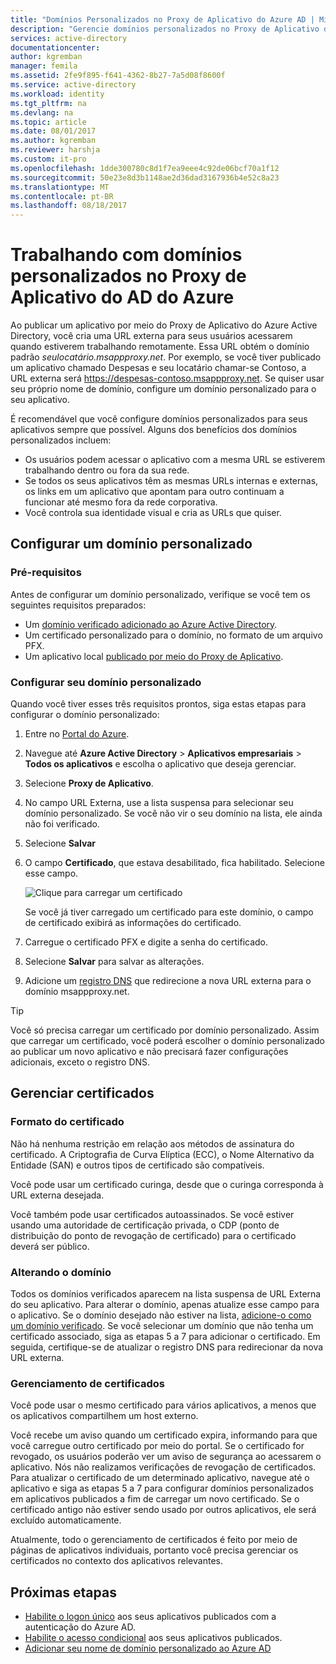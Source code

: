 ```yaml
---
title: "Domínios Personalizados no Proxy de Aplicativo do Azure AD | Microsoft Docs"
description: "Gerencie domínios personalizados no Proxy de Aplicativo do Azure AD para que a URL do aplicativo seja a mesma, independentemente de onde os usuários a acessam."
services: active-directory
documentationcenter: 
author: kgremban
manager: femila
ms.assetid: 2fe9f895-f641-4362-8b27-7a5d08f8600f
ms.service: active-directory
ms.workload: identity
ms.tgt_pltfrm: na
ms.devlang: na
ms.topic: article
ms.date: 08/01/2017
ms.author: kgremban
ms.reviewer: harshja
ms.custom: it-pro
ms.openlocfilehash: 1dde300780c8d1f7ea9eee4c92de06bcf70a1f12
ms.sourcegitcommit: 50e23e8d3b1148ae2d36dad3167936b4e52c8a23
ms.translationtype: MT
ms.contentlocale: pt-BR
ms.lasthandoff: 08/18/2017
---
```

# <a name="working-with-custom-domains-in-azure-ad-application-proxy"></a>Trabalhando com domínios personalizados no Proxy de Aplicativo do AD do Azure

Ao publicar um aplicativo por meio do Proxy de Aplicativo do Azure Active Directory, você cria uma URL externa para seus usuários acessarem quando estiverem trabalhando remotamente. Essa URL obtém o domínio padrão *seulocatário.msappproxy.net*. Por exemplo, se você tiver publicado um aplicativo chamado Despesas e seu locatário chamar-se Contoso, a URL externa será https://despesas-contoso.msappproxy.net. Se quiser usar seu próprio nome de domínio, configure um domínio personalizado para o seu aplicativo. 

É recomendável que você configure domínios personalizados para seus aplicativos sempre que possível. Alguns dos benefícios dos domínios personalizados incluem:

- Os usuários podem acessar o aplicativo com a mesma URL se estiverem trabalhando dentro ou fora da sua rede.
- Se todos os seus aplicativos têm as mesmas URLs internas e externas, os links em um aplicativo que apontam para outro continuam a funcionar até mesmo fora da rede corporativa. 
- Você controla sua identidade visual e cria as URLs que quiser. 


## <a name="configure-a-custom-domain"></a>Configurar um domínio personalizado

### <a name="prerequisites"></a>Pré-requisitos

Antes de configurar um domínio personalizado, verifique se você tem os seguintes requisitos preparados: 
- Um [domínio verificado adicionado ao Azure Active Directory](active-directory-domains-add-azure-portal.md).
- Um certificado personalizado para o domínio, no formato de um arquivo PFX. 
- Um aplicativo local [publicado por meio do Proxy de Aplicativo](application-proxy-publish-azure-portal.md).

### <a name="configure-your-custom-domain"></a>Configurar seu domínio personalizado

Quando você tiver esses três requisitos prontos, siga estas etapas para configurar o domínio personalizado:

1. Entre no [Portal do Azure](https://portal.azure.com).
2. Navegue até **Azure Active Directory** > **Aplicativos empresariais** > **Todos os aplicativos** e escolha o aplicativo que deseja gerenciar.
3. Selecione **Proxy de Aplicativo**. 
4. No campo URL Externa, use a lista suspensa para selecionar seu domínio personalizado. Se você não vir o seu domínio na lista, ele ainda não foi verificado. 
5. Selecione **Salvar**
5. O campo **Certificado**, que estava desabilitado, fica habilitado. Selecione esse campo. 

   ![Clique para carregar um certificado](./media/active-directory-application-proxy-custom-domains/certificate.png)

   Se você já tiver carregado um certificado para este domínio, o campo de certificado exibirá as informações do certificado. 

6. Carregue o certificado PFX e digite a senha do certificado. 
7. Selecione **Salvar** para salvar as alterações. 
8. Adicione um [registro DNS](../dns/dns-operations-recordsets-portal.md) que redirecione a nova URL externa para o domínio msappproxy.net. 

>[!TIP] 
>Você só precisa carregar um certificado por domínio personalizado. Assim que carregar um certificado, você poderá escolher o domínio personalizado ao publicar um novo aplicativo e não precisará fazer configurações adicionais, exceto o registro DNS. 

## <a name="manage-certificates"></a>Gerenciar certificados

### <a name="certificate-format"></a>Formato do certificado
Não há nenhuma restrição em relação aos métodos de assinatura do certificado. A Criptografia de Curva Elíptica (ECC), o Nome Alternativo da Entidade (SAN) e outros tipos de certificado são compatíveis. 

Você pode usar um certificado curinga, desde que o curinga corresponda à URL externa desejada. 

Você também pode usar certificados autoassinados. Se você estiver usando uma autoridade de certificação privada, o CDP (ponto de distribuição do ponto de revogação de certificado) para o certificado deverá ser público.

### <a name="changing-the-domain"></a>Alterando o domínio
Todos os domínios verificados aparecem na lista suspensa de URL Externa do seu aplicativo. Para alterar o domínio, apenas atualize esse campo para o aplicativo. Se o domínio desejado não estiver na lista, [adicione-o como um domínio verificado](active-directory-domains-add-azure-portal.md). Se você selecionar um domínio que não tenha um certificado associado, siga as etapas 5 a 7 para adicionar o certificado. Em seguida, certifique-se de atualizar o registro DNS para redirecionar da nova URL externa. 

### <a name="certificate-management"></a>Gerenciamento de certificados
Você pode usar o mesmo certificado para vários aplicativos, a menos que os aplicativos compartilhem um host externo. 

Você recebe um aviso quando um certificado expira, informando para que você carregue outro certificado por meio do portal. Se o certificado for revogado, os usuários poderão ver um aviso de segurança ao acessarem o aplicativo. Nós não realizamos verificações de revogação de certificados.  Para atualizar o certificado de um determinado aplicativo, navegue até o aplicativo e siga as etapas 5 a 7 para configurar domínios personalizados em aplicativos publicados a fim de carregar um novo certificado. Se o certificado antigo não estiver sendo usado por outros aplicativos, ele será excluído automaticamente. 

Atualmente, todo o gerenciamento de certificados é feito por meio de páginas de aplicativos individuais, portanto você precisa gerenciar os certificados no contexto dos aplicativos relevantes. 

## <a name="next-steps"></a>Próximas etapas
* [Habilite o logon único](active-directory-application-proxy-sso-using-kcd.md) aos seus aplicativos publicados com a autenticação do Azure AD.
* [Habilite o acesso condicional](active-directory-application-proxy-conditional-access.md) aos seus aplicativos publicados.
* [Adicionar seu nome de domínio personalizado ao Azure AD](active-directory-domains-add-azure-portal.md)


